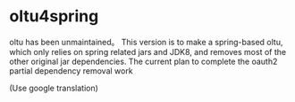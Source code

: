 # oltu4spring
oltu has been unmaintained。
This version is to make a spring-based oltu, which only relies on spring related jars and JDK8, and removes most of the other original jar dependencies.
The current plan to complete the oauth2 partial dependency removal work

(Use google translation)
